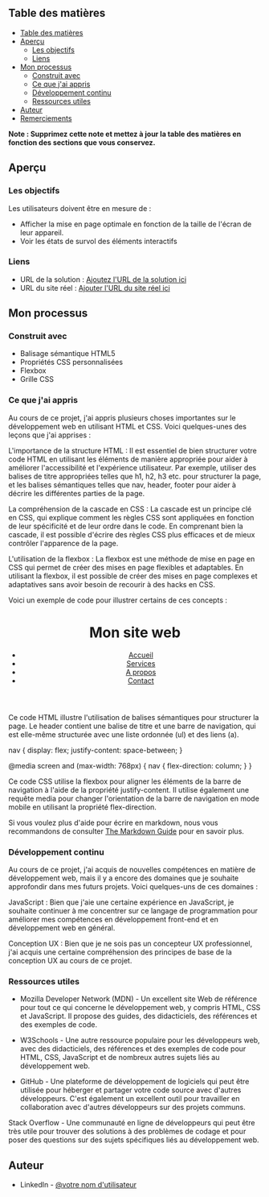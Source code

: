 ## Table des matières

- [Table des matières](#table-des-matières)
- [Aperçu](#aperçu)
  - [Les objectifs](#les-objectifs)
  - [Liens](#liens)
- [Mon processus](#mon-processus)
  - [Construit avec](#construit-avec)
  - [Ce que j'ai appris](#ce-que-jai-appris)
  - [Développement continu](#développement-continu)
  - [Ressources utiles](#ressources-utiles)
- [Auteur](#auteur)
- [Remerciements](#remerciements)

**Note : Supprimez cette note et mettez à jour la table des matières en fonction des sections que vous conservez.**

## Aperçu

### Les objectifs

Les utilisateurs doivent être en mesure de :

- Afficher la mise en page optimale en fonction de la taille de l'écran de leur appareil.
- Voir les états de survol des éléments interactifs


### Liens

- URL de la solution : [Ajoutez l'URL de la solution ici](https://your-solution-url.com)
- URL du site réel : [Ajouter l'URL du site réel ici](https://your-live-site-url.com)

## Mon processus

### Construit avec

- Balisage sémantique HTML5
- Propriétés CSS personnalisées
- Flexbox
- Grille CSS

### Ce que j'ai appris

Au cours de ce projet, j'ai appris plusieurs choses importantes sur le développement web en utilisant HTML et CSS. Voici quelques-unes des leçons que j'ai apprises :

L'importance de la structure HTML : Il est essentiel de bien structurer votre code HTML en utilisant les éléments de manière appropriée pour aider à améliorer l'accessibilité et l'expérience utilisateur. Par exemple, utiliser des balises de titre appropriées telles que h1, h2, h3 etc. pour structurer la page, et les balises sémantiques telles que nav, header, footer pour aider à décrire les différentes parties de la page.

La compréhension de la cascade en CSS : La cascade est un principe clé en CSS, qui explique comment les règles CSS sont appliquées en fonction de leur spécificité et de leur ordre dans le code. En comprenant bien la cascade, il est possible d'écrire des règles CSS plus efficaces et de mieux contrôler l'apparence de la page.

L'utilisation de la flexbox : La flexbox est une méthode de mise en page en CSS qui permet de créer des mises en page flexibles et adaptables. En utilisant la flexbox, il est possible de créer des mises en page complexes et adaptatives sans avoir besoin de recourir à des hacks en CSS.

Voici un exemple de code pour illustrer certains de ces concepts :

<header>
  <h1>Mon site web</h1>
  <nav>
    <ul>
      <li><a href="#">Accueil</a></li>
      <li><a href="#">Services</a></li>
      <li><a href="#">A propos</a></li>
      <li><a href="#">Contact</a></li>
    </ul>
  </nav>
</header>

Ce code HTML illustre l'utilisation de balises sémantiques pour structurer la page. Le header contient une balise de titre et une barre de navigation, qui est elle-même structurée avec une liste ordonnée (ul) et des liens (a).

nav {
  display: flex;
  justify-content: space-between;
}

@media screen and (max-width: 768px) {
  nav {
    flex-direction: column;
  }
}

Ce code CSS utilise la flexbox pour aligner les éléments de la barre de navigation à l'aide de la propriété justify-content. Il utilise également une requête media pour changer l'orientation de la barre de navigation en mode mobile en utilisant la propriété flex-direction.

Si vous voulez plus d'aide pour écrire en markdown, nous vous recommandons de consulter [The Markdown Guide](https://www.markdownguide.org/) pour en savoir plus.



### Développement continu

Au cours de ce projet, j'ai acquis de nouvelles compétences en matière de développement web, mais il y a encore des domaines que je souhaite approfondir dans mes futurs projets. Voici quelques-uns de ces domaines :

JavaScript : Bien que j'aie une certaine expérience en JavaScript, je souhaite continuer à me concentrer sur ce langage de programmation pour améliorer mes compétences en développement front-end et en développement web en général.

Conception UX : Bien que je ne sois pas un concepteur UX professionnel, j'ai acquis une certaine compréhension des principes de base de la conception UX au cours de ce projet. 



### Ressources utiles

- Mozilla Developer Network (MDN) - Un excellent site Web de référence pour tout ce qui concerne le développement web, y compris HTML, CSS et JavaScript. Il propose des guides, des didacticiels, des références et des exemples de code.
- W3Schools - Une autre ressource populaire pour les développeurs web, avec des didacticiels, des références et des exemples de code pour HTML, CSS, JavaScript et de nombreux autres sujets liés au développement web.

- GitHub - Une plateforme de développement de logiciels qui peut être utilisée pour héberger et partager votre code source avec d'autres développeurs. C'est également un excellent outil pour travailler en collaboration avec d'autres développeurs sur des projets communs.

Stack Overflow - Une communauté en ligne de développeurs qui peut être très utile pour trouver des solutions à des problèmes de codage et pour poser des questions sur des sujets spécifiques liés au développement web.


## Auteur

- LinkedIn - [@votre nom d'utilisateur](https://www.linkedin.com/vs1518)

